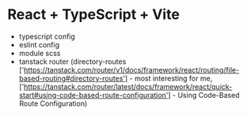 # React + TypeScript + Vite

- typescript config
- eslint config
- module scss
- tanstack router (directory-routes ['https://tanstack.com/router/v1/docs/framework/react/routing/file-based-routing#directory-routes'] - most interesting for me, ['https://tanstack.com/router/latest/docs/framework/react/quick-start#using-code-based-route-configuration'] - Using Code-Based Route Configuration)
